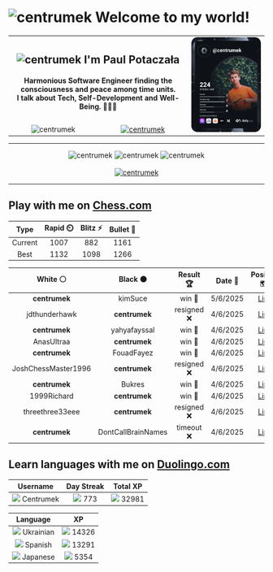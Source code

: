 <h1>
  <img
    src="https://emojis.slackmojis.com/emojis/images/1531849430/4246/blob-sunglasses.gif"
    width="30"
    alt="centrumek"
  />
  Welcome to my world!
</h1>

<table>
  <tbody>
    <tr>
      <td align="center" width="70%" colspan="2">
        <h2>
          <img
            src="https://raw.githubusercontent.com/MartinHeinz/MartinHeinz/master/wave.gif"
            width="30px"
            alt="centrumek"
          />
          I'm Paul Potaczała
        </h2>
        <h4>
          Harmonious Software Engineer finding the consciousness and peace among time units.
          <br/>
          I talk about Tech, Self-Development and Well-Being. 🌿🧘🚀
        </h4>
      </td>
      <td width="30%" rowspan="2">
        <a href="https://app.daily.dev/centrumek">
          <img
            src="./devcard.svg"
            alt="centrumek"
          />
        </a>
      </td>
    </tr>
    <tr align="center">
      <td>
        <img
          src="https://komarev.com/ghpvc/?username=centrumek&label=visitors&color=0e75b6&style=flat"
          alt="centrumek"
        >
      </td>
      <td>
        <a href="https://stackoverflow.com/users/14496012/centrumek">
          <img
            src="https://stackoverflow.com/users/flair/14496012.png?theme=dark"
            alt="centrumek"
          >
        </a>
      </td>
    </tr>
  </tbody>
</table>

---
<div align="center">
  <img 
    src="https://github-readme-stats.vercel.app/api?username=centrumek&show_icons=true&count_private=true&theme=dark&hide_border=true&hide=issues,contribs&bg_color=00000000"
    alt="centrumek"
  />
  <img
    src="https://github-readme-stats.vercel.app/api/top-langs/?username=centrumek&layout=compact&hide_border=true&theme=dark&bg_color=00000000&langs_count=6&exclude_repo=air-statistic-app"
    alt="centrumek"
  />
  <img 
    src="https://github-readme-streak-stats.herokuapp.com?user=centrumek&theme=dark&hide_border=true&background=FFFFFF00"
    alt="centrumek"
  />
  <br/>
  <br/>
  <a href="https://www.buymeacoffee.com/centrumek">
    <img
      src="https://cdn.buymeacoffee.com/buttons/v2/default-orange.png"
      height="50"
      width="210"
      alt="centrumek"
    />
  </a>
</div>

---

## Play with me on [Chess.com](https://www.chess.com/member/centrumek)

<div align="center">
<!--START_SECTION:chessStats-->
<!-- Automatically generated with https://github.com/Balastrong/chess-stats-action -->

| Type | Rapid ⏲️ | Blitz ⚡ | Bullet 🔫 |
|:---:|:---:|:---:|:---:|
| Current | 1007 | 882 | 1161 |
| Best | 1132 | 1098 | 1266 |

| White ⚪ | Black ⚫ | Result 🏆 | Date 📅 | Position 🗺️ | Type 🕕 |
|:---:|:---:|:---:|:---:|:---:|:---:|
| **centrumek** | kimSuce | win 🥇 | 5/6/2025 | <a href="http://www.ee.unb.ca/cgi-bin/tervo/fen.pl?select=5r2/2p4k/1p5p/1P4N1/q7/6RR/3N2K1/8 b - - 1 40">Link</a> | Blitz |
| jdthunderhawk | **centrumek** | resigned ❌ | 4/6/2025 | <a href="http://www.ee.unb.ca/cgi-bin/tervo/fen.pl?select=1r6/1PR3R1/8/8/5P2/1kP3KP/7P/3N4 b - f3 0 45">Link</a> | Blitz |
| **centrumek** | yahyafayssal | win 🥇 | 4/6/2025 | <a href="http://www.ee.unb.ca/cgi-bin/tervo/fen.pl?select=r3r1k1/p1P5/R4Q1p/3p2p1/3Pp3/4P1P1/2P3BP/2B3K1 b - - 0 34">Link</a> | Blitz |
| AnasUltraa | **centrumek** | win 🥇 | 4/6/2025 | <a href="http://www.ee.unb.ca/cgi-bin/tervo/fen.pl?select=1N5r/4bppk/p1Rp3p/8/4n3/4B2P/P4PP1/R5K1 w - - 1 21">Link</a> | Blitz |
| **centrumek** | FouadFayez | win 🥇 | 4/6/2025 | <a href="http://www.ee.unb.ca/cgi-bin/tervo/fen.pl?select=5Q1k/p1p4p/2p3p1/1b1pNpP1/3P1P2/1P2P3/PqP5/3RK2R b K - 5 32">Link</a> | Blitz |
| JoshChessMaster1996 | **centrumek** | resigned ❌ | 4/6/2025 | <a href="http://www.ee.unb.ca/cgi-bin/tervo/fen.pl?select=1r6/8/3ppkR1/p2p2R1/B2PpPp1/2PbP1P1/PP4P1/2K5 b - - 0 32">Link</a> | Blitz |
| **centrumek** | Bukres | win 🥇 | 4/6/2025 | <a href="http://www.ee.unb.ca/cgi-bin/tervo/fen.pl?select=Q7/7p/7r/k5p1/4N3/5P2/K7/8 b - - 0 53">Link</a> | Blitz |
| 1999Richard | **centrumek** | win 🥇 | 4/6/2025 | <a href="http://www.ee.unb.ca/cgi-bin/tervo/fen.pl?select=r1b1k1nr/ppB2p1p/2n3p1/2bp2P1/2P5/7q/PP2B3/R5K1 w kq - 7 22">Link</a> | Blitz |
| threethree33eee | **centrumek** | resigned ❌ | 4/6/2025 | <a href="http://www.ee.unb.ca/cgi-bin/tervo/fen.pl?select=r4rk1/2p2qp1/5n2/4R2p/1pB5/1P5P/P3QPP1/RN4K1 b - - 1 24">Link</a> | Blitz |
| **centrumek** | DontCallBrainNames | timeout ❌ | 4/6/2025 | <a href="http://www.ee.unb.ca/cgi-bin/tervo/fen.pl?select=8/pk2P3/8/8/5b2/2PR1N2/3K4/8 w - - 1 53">Link</a> | Blitz |

<!--END_SECTION:chessStats-->
</div>

## Learn languages with me on [Duolingo.com](https://www.duolingo.com/profile/Centrumek)

<div align="center">
<!--START_SECTION:duolingoStats-->
<!-- Automatically generated with https://github.com/centrumek/duolingo-readme-stats-->

| Username | Day Streak | Total XP |
|:---:|:---:|:---:|
| <img src="https://raw.githubusercontent.com/centrumek/duolingo-readme-stats/main/assets/duolingo.png" height="12"> Centrumek | <img src="https://raw.githubusercontent.com/centrumek/duolingo-readme-stats/main/assets/streakfrozen.svg" height="12"> 773 | <img src="https://raw.githubusercontent.com/centrumek/duolingo-readme-stats/main/assets/xp.svg" height="12"> 32981 | <img src="https://raw.githubusercontent.com/centrumek/duolingo-readme-stats/main/assets/xp.svg" height="12"> 0 |

| Language | XP |
|:---:|:---:|
| <img src="https://raw.githubusercontent.com/centrumek/duolingo-readme-stats/main/assets/langs/ukrainian.svg" height="12"> Ukrainian | <img src="https://raw.githubusercontent.com/centrumek/duolingo-readme-stats/main/assets/xp.svg" height="12"> 14326 |
| <img src="https://raw.githubusercontent.com/centrumek/duolingo-readme-stats/main/assets/langs/spanish.svg" height="12"> Spanish | <img src="https://raw.githubusercontent.com/centrumek/duolingo-readme-stats/main/assets/xp.svg" height="12"> 13291 |
| <img src="https://raw.githubusercontent.com/centrumek/duolingo-readme-stats/main/assets/langs/japanese.svg" height="12"> Japanese | <img src="https://raw.githubusercontent.com/centrumek/duolingo-readme-stats/main/assets/xp.svg" height="12"> 5354 |

<!--END_SECTION:duolingoStats-->
</div>
<!--
**centrumek/centrumek** is a ✨ _special_ ✨ repository because its `README.md` (this file) appears on your GitHub profile.

Here are some ideas to get you started:

- 🔭 I’m currently working on ...
- 🌱 I’m currently learning ...
- 👯 I’m looking to collaborate on ...
- 🤔 I’m looking for help with ...
- 💬 Ask me about ...
- 📫 How to reach me: ...
- 😄 Pronouns: ...
- ⚡ Fun fact: ...
-->
